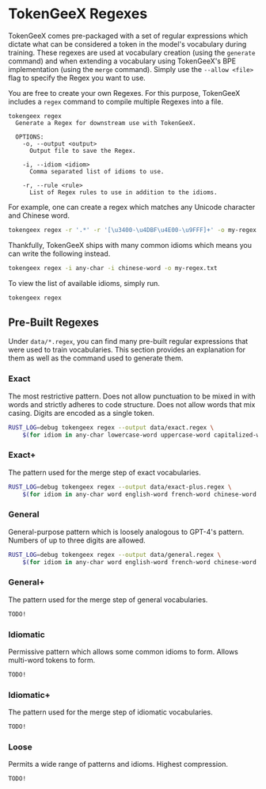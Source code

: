 # TokenGeeX Regexes

TokenGeeX comes pre-packaged with a set of regular expressions which dictate what can be considered a token in the model's vocabulary during training. These regexes are used at vocabulary creation (using the `generate` command) and when extending a vocabulary using TokenGeeX's BPE implementation (using the `merge` command). Simply use the `--allow <file>` flag to specify the Regex you want to use.

You are free to create your own Regexes. For this purpose, TokenGeeX includes a `regex` command to compile multiple Regexes into a file.

```
tokengeex regex
  Generate a Regex for downstream use with TokenGeeX.

  OPTIONS:
    -o, --output <output>
      Output file to save the Regex.

    -i, --idiom <idiom>
      Comma separated list of idioms to use.

    -r, --rule <rule>
      List of Regex rules to use in addition to the idioms.
```

For example, one can create a regex which matches any Unicode character and Chinese word.

```bash
tokengeex regex -r '.*' -r '[\u3400-\u4DBF\u4E00-\u9FFF]+' -o my-regex.txt
```

Thankfully, TokenGeeX ships with many common idioms which means you can write the following instead.

```bash
tokengeex regex -i any-char -i chinese-word -o my-regex.txt
```

To view the list of available idioms, simply run.

```bash
tokengeex regex
```

## Pre-Built Regexes

Under `data/*.regex`, you can find many pre-built regular expressions that were used to train vocabularies. This section provides an explanation for them as well as the command used to generate them.

### Exact

The most restrictive pattern. Does not allow punctuation to be mixed in with words and strictly adheres to code structure. Does not allow words that mix casing. Digits are encoded as a single token.

```bash
RUST_LOG=debug tokengeex regex --output data/exact.regex \
    $(for idiom in any-char lowercase-word uppercase-word capitalized-word english-contraction chinese-word indent few-repeated-punct-space; do echo "-i ${idiom} "; done)
```

### Exact+

The pattern used for the merge step of exact vocabularies.

```bash
RUST_LOG=debug tokengeex regex --output data/exact-plus.regex \
    $(for idiom in any-char word english-word french-word chinese-word english-contraction punct-word newline-indent repeated-punct-space; do echo "-i ${idiom} "; done)
```

### General

General-purpose pattern which is loosely analogous to GPT-4's pattern. Numbers of up to three digits are allowed.

```bash
RUST_LOG=debug tokengeex regex --output data/general.regex \
    $(for idiom in any-char word english-word french-word chinese-word english-contraction short-number punct-word newline-indent repeated-punct-space; do echo "-i ${idiom} "; done)
```

### General+

The pattern used for the merge step of general vocabularies.

```bash
TODO!
```

### Idiomatic

Permissive pattern which allows some common idioms to form. Allows multi-word tokens to form.

```bash
TODO!
```

### Idiomatic+

The pattern used for the merge step of idiomatic vocabularies.

```bash
TODO!
```

### Loose

Permits a wide range of patterns and idioms. Highest compression.

```bash
TODO!
```
